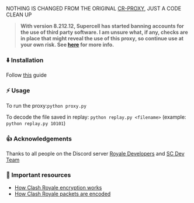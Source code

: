 NOTHING IS CHANGED FROM THE ORIGINAL [CR-PROXY](https://github.com/royale-proxy/cr-proxy), JUST A CODE CLEAN UP

> **With version 8.212.12, Supercell has started banning accounts for the use of third party software. I am unsure what, if any, checks are in place that might reveal the use of this proxy, so continue use at your own risk.  See [here](http://supercell.com/en/safe-and-fair-play/) for more info.**


### :arrow_down:  Installation

Follow [this](https://github.com/cr-api/cr-api/wiki/The-Proxy-way-for-Noobs) guide

### :zap:  Usage

To run the proxy:```python proxy.py```

To decode the file saved in replay: ```python replay.py <filename>```
(example: ```python replay.py 10101```)


### :thumbsup:  Acknowledgements

Thanks to all people on the Discord server [Royale Developers](https://discord.gg/BuUtGPM) and [SC Dev Team](https://discord.gg/hTVhy3V)


### :book:  Important resources

- [How Clash Royale encryption works](https://github.com/clugh/cocdp/wiki/Protocol)
- [How Clash Royale packets are encoded](https://github.com/royale-proxy/cr-messages)
